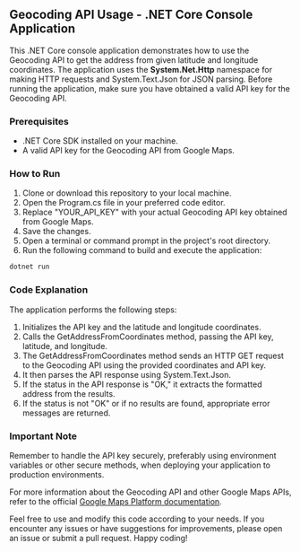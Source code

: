 ## Geocoding API Usage - .NET Core Console Application
This .NET Core console application demonstrates how to use the Geocoding API to get the address from given latitude and longitude coordinates. The application uses the **System.Net.Http** namespace for making HTTP requests and System.Text.Json for JSON parsing. Before running the application, make sure you have obtained a valid API key for the Geocoding API.

### Prerequisites
- .NET Core SDK installed on your machine.
- A valid API key for the Geocoding API from Google Maps.
### How to Run
1. Clone or download this repository to your local machine.
2. Open the Program.cs file in your preferred code editor.
3. Replace "YOUR_API_KEY" with your actual Geocoding API key obtained from Google Maps.
4. Save the changes.
5. Open a terminal or command prompt in the project's root directory.
6. Run the following command to build and execute the application:


```bash
dotnet run
```
### Code Explanation

The application performs the following steps:

1. Initializes the API key and the latitude and longitude coordinates.
2. Calls the GetAddressFromCoordinates method, passing the API key, latitude, and longitude.
3. The GetAddressFromCoordinates method sends an HTTP GET request to the Geocoding API using the provided coordinates and API key.
4. It then parses the API response using System.Text.Json.
5. If the status in the API response is "OK," it extracts the formatted address from the results.
6. If the status is not "OK" or if no results are found, appropriate error messages are returned.
### Important Note
Remember to handle the API key securely, preferably using environment variables or other secure methods, when deploying your application to production environments.

For more information about the Geocoding API and other Google Maps APIs, refer to the official [Google Maps Platform documentation](https://developers.google.com/maps/documentation "Google Maps Platform documentation").

Feel free to use and modify this code according to your needs. If you encounter any issues or have suggestions for improvements, please open an issue or submit a pull request. Happy coding!

